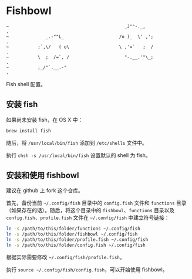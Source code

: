 # Fishbowl


```
~                                            _J""-._,                 .
~              _.-""L_                     /o )_  \' ,';              .
~           ;`,\/   ( o\                   \ ,'=`   ;  /              .
~           \  ;  /=`, /                     "-.__.'"\_;              .
~           ;_/"`.__.-"                                               .
```

Fish shell 配置。

## 安装 fish

如果尚未安装 fish，在 OS X 中：

```sh
brew install fish
```

随后，将 `/usr/local/bin/fish` 添加到 `/etc/shells` 文件中。

执行 `chsh -s /usr/local/bin/fish` 设置默认的 shell 为 fish。


## 安装和使用 fishbowl

建议在 github 上 fork 这个仓库。

首先，备份当前 `~/.config/fish` 目录中的 `config.fish` 文件和 `functions`
目录（如果存在的话）。随后，将这个目录中的 `fishbowl`、`functions` 目录以及
`config.fish`、`profile.fish` 文件在 `~/.config/fish` 中建立符号链接：

```sh
ln -s /path/to/this/folder/functions ~/.config/fish
ln -s /path/to/this/folder/fishbowl ~/.config/fish
ln -s /path/to/this/folder/profile.fish ~/.config/fish
ln -s /path/to/this/folder/config.fish ~/.config/fish
```

根据实际需要修改 `~/.config/fish/profile.fish`。

执行 `source ~/.config/fish/config.fish`，可以开始使用 fishbowl。

